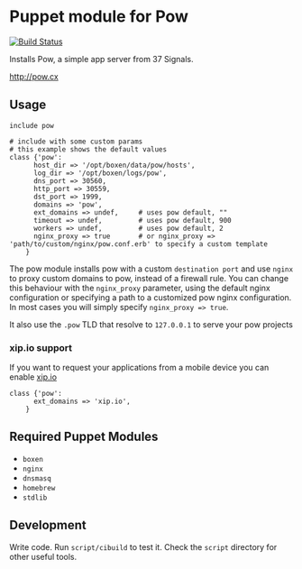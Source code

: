 # Puppet module for Pow

[![Build Status](https://travis-ci.org/boxen/puppet-pow.png)](https://travis-ci.org/boxen/puppet-pow)

Installs Pow, a simple app server from 37 Signals.

http://pow.cx

## Usage

``` puppet
include pow

# include with some custom params
# this example shows the default values
class {'pow':
      host_dir => '/opt/boxen/data/pow/hosts',
      log_dir => '/opt/boxen/logs/pow',
      dns_port => 30560,
      http_port => 30559,
      dst_port => 1999,
      domains => 'pow',
      ext_domains => undef,     # uses pow default, ""
      timeout => undef,         # uses pow default, 900
      workers => undef,         # uses pow default, 2
      nginx_proxy => true       # or nginx_proxy => 'path/to/custom/nginx/pow.conf.erb' to specify a custom template
    }
```

The pow module installs pow with a custom `destination port` and use `nginx` to 
proxy custom domains to pow, instead of a firewall rule. You can change this 
behaviour with the `nginx_proxy` parameter, using the default nginx configuration 
or specifying a path to a customized pow nginx configuration. In most cases 
you will simply specify `nginx_proxy => true`.

It also use the `.pow` TLD that resolve to `127.0.0.1` to serve your pow projects

### xip.io support
If you want to request your applications from a mobile device you can enable [xip.io](http://xip.io)

```puppet
class {'pow':
      ext_domains => 'xip.io',
    }
```

## Required Puppet Modules

* `boxen`
* `nginx`
* `dnsmasq`
* `homebrew`
* `stdlib`

## Development

Write code. Run `script/cibuild` to test it. Check the `script`
directory for other useful tools.
